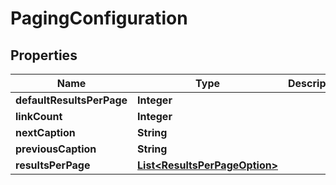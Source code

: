 
# PagingConfiguration

## Properties
Name | Type | Description | Notes
------------ | ------------- | ------------- | -------------
**defaultResultsPerPage** | **Integer** |  |  [optional]
**linkCount** | **Integer** |  | 
**nextCaption** | **String** |  | 
**previousCaption** | **String** |  | 
**resultsPerPage** | [**List&lt;ResultsPerPageOption&gt;**](ResultsPerPageOption.md) |  | 



